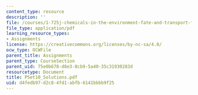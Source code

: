 ```yaml
---
content_type: resource
description: ''
file: /courses/1-725j-chemicals-in-the-environment-fate-and-transport-fall-2004/d4fedb97d2c84fd1abfb6141bbbb9f25_PSet10_Solutions.pdf
file_type: application/pdf
learning_resource_types:
- Assignments
license: https://creativecommons.org/licenses/by-nc-sa/4.0/
ocw_type: OCWFile
parent_title: Assignments
parent_type: CourseSection
parent_uid: 75e0b678-d8e3-8cb9-5a40-35c31930283d
resourcetype: Document
title: PSet10_Solutions.pdf
uid: d4fedb97-d2c8-4fd1-abfb-6141bbbb9f25
---
```

